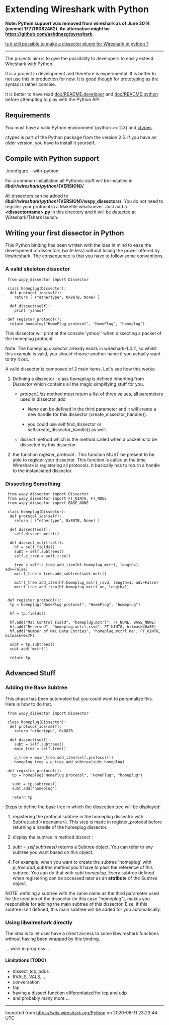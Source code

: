# Extending Wireshark with Python

**Note: Python support was removed from wireshark as of June 2014 (commit 1777f6082462). An alternative might be <https://github.com/ashdnazg/pyreshark>.**

[Is it still possible to make a dissector plugin for Wireshark in python ?](https://ask.wireshark.org/question/18108/is-it-still-possible-to-make-a-dissector-plugin-for-wireshark-in-python/)  

----------------------------

The projects aim is to give the possibility to developers to easily extend Wireshark with Python.

It is a project in development and therefore is experimental. It is better to not use this in production for now. It is good though for prototyping as the syntax is rather concise.

It is better to have read [doc/README.developer](http://anonsvn.wireshark.org/wireshark/trunk/doc/README.developer) and [doc/README.python](http://anonsvn.wireshark.org/wireshark/trunk/doc/README.python) before attempting to play with the Python API.

## Requirements

You must have a valid Python environment (python \>= 2.3) and [ctypes](http://python.net/crew/theller/ctypes/).

ctypes is part of the Python package from the version 2.5. If you have an older version, you have to install it yourself.

## Compile with Python support

./configure --with-python

For a common installation all Pythonic stuff will be installed in **${libdir}/wireshark/python/${VERSION}/**

All dissectors can be added to **${libdir}/wireshark/python/${VERSION}/wspy\_dissectors/**. You do not need to register your protocol in a Makefile whatsoever. Just add a **\<dissectorname\>.py** in this directory and it will be detected at Wireshark/Tshark launch.

## Writing your first dissector in Python

This Python binding has been written with the idea in mind to ease the development of dissectors (write less) without losing the power offered by libwireshark. The consequence is that you have to follow some conventions.

### A valid skeleton dissector

``` 
 from wspy_dissector import Dissector

 class homeplug(Dissector):
  def protocol_ids(self):
    return [ ("ethertype", 0x887B, None) ]

  def dissect(self):
    print 'yahoo!'

 def register_protocol():
  return homeplug("HomePlug protocol", "HomePlug", "homeplug")
```

This dissector will print at the console 'yahoo\!' when dissecting a packet of the homeplug protocol.

Note: The homeplug dissector already exists in wireshark-1.4.2, so whilst this example is valid, you should choose another name if you actually want to try it out.

A valid dissector is composed of 2 main items. Let's see how this works:

1.  Defining a dissector : class *homeplug* is defined inheriting from *Dissector* which contains all the magic simplifying stuff for you.
    
      - *protocol\_ids* method must return a list of three values, all parameters used in dissector\_add
        
          - *None* can be defined in the third parameter and it will create a new handle for this dissector (create\_dissector\_handle()).
        
          - you could use self.find\_dissector or self.create\_dissector\_handle() as well.
    
      - *dissect* method which is the method called when a packet is to be dissected by this dissector.

2.  the function *register\_protocol* : This function MUST be present to be able to register your dissector. This function is called at the time Wireshark is registering all protocols. It basically has to return a handle to the instanciated dissector.

### Dissecting Something

``` 
 from wspy_dissector import Dissector
 from wspy_dissector import FT_UINT8, FT_NONE
 from wspy_dissector import BASE_NONE

 class homeplug(Dissector):
  def protocol_ids(self):
    return [ ("ethertype", 0x887B, None) ]

  def dissect(self):
    self.dissect_mctrl()

  def dissect_mctrl(self):
    hf = self.fields()
    subt = self.subtrees()
    self.c_tree = self.tree()

    tree = self.c_tree.add_item(hf.homeplug_mctrl, length=1, adv=False)
    mctrl_tree = tree.add_subtree(subt.mctrl)

    mctrl_tree.add_item(hf.homeplug_mctrl_rsvd, length=1, adv=False)
    mctrl_tree.add_item(hf.homeplug_mctrl_ne, length=1)


 def register_protocol():
  tp = homeplug("HomePlug protocol", "HomePlug", "homeplug")

  hf = tp.fields()

  hf.add("Mac Control Field", "homeplug.mctrl", FT_NONE, BASE_NONE)
  hf.add("Reserved", "homeplug.mctrl.rsvd", FT_UINT8, bitmask=0x80)
  hf.add("Number of MAC Data Entries", "homeplug.mctrl.ne", FT_UINT8, bitmask=0x7F)

  subt = tp.subtrees()
  subt.add('mctrl')

  return tp
```

## Advanced Stuff

### Adding the Base Subtree

This phase has been automated but you could want to personalize this. Here is how to do that.

``` 
 from wspy_dissector import Dissector

 class homeplug(Dissector):
  def protocol_ids(self):
    return "ethertype", 0x887B

  def dissect(self):
    subt = self.subtrees()
    main_tree = self.tree()

    p_tree = main_tree.add_item(self.protocol())
    homeplug_tree = p_tree.add_subtree(subt.homeplug)

 def register_protocol():
   tp = homeplug("HomePlug protocol", "HomePlug", "homeplug")

   subt = tp.subtrees()
   subt.add('homeplug')

   return tp
```

Steps to define the base tree in which the dissection tree will be displayed:

1.  registering the protocol subtree in the homeplug dissector with Subtree.add(\<treename\>). This step is made in register\_protocol before returning a handle of the homeplug dissector.

2.  display the subtree in method *dissect* :

3.  *subt = self.subtrees()* returns a Subtree object. You can refer to any subtree you want based on this object.

4.  For example, when you want to create the subtree 'homeplug' with *p\_tree.add\_subtree* method you'll have to pass the reference of this subtree. You can do that with *subt.homeplug*. Every subtree defined when registering can be accessed later as an **attribute** of the Subtree object.

NOTE: defining a subtree with the same name as the third parameter used for the creation of the dissector (in this case "homeplug"), makes you responsible for adding the main subtree of this dissector. Else, if this subtree isn't defined, this main subtree will be added for you automatically.

### Using libwireshark directly

The idea is to let user have a direct access to some libwireshark functions without having been wrapped by this binding.

... work in progress ...

#### Limitations (TODO)

  - dissect\_tcp\_pdus
  - RVALS, VALS, ...
  - conversation
  - tap
  - having a dissect function differentiated for tcp and udp
  - and probably many more ...

---

Imported from https://wiki.wireshark.org/Python on 2020-08-11 23:23:44 UTC
